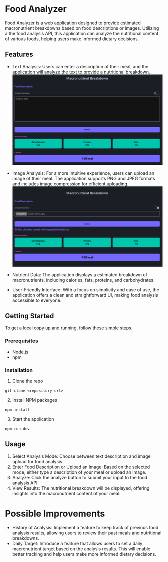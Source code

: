 # Food Analyzer

Food Analyzer is a web application designed to provide estimated macronutrient breakdowns based on food descriptions or images. Utilizing a the food analysis API, this application can analyze the nutritional content of various foods, helping users make informed dietary decisions.

## Features

- Text Analysis: Users can enter a description of their meal, and the application will analyze the text to provide a nutritional breakdown.
  ![text-analysis](public/description-analysis.png "Getting macro breakdown from a description")
  
- Image Analysis: For a more intuitive experience, users can upload an image of their meal. The application supports PNG and JPEG formats and includes image compression for efficient uploading.
  ![image-analysis](public/image-analysis.png "Getting macro breakdown from an image")
  
- Nutrient Data: The application displays a estimated breakdown of macronutrients, including calories, fats, proteins, and carbohydrates.
- User-Friendly Interface: With a focus on simplicity and ease of use, the application offers a clean and straightforward UI, making food analysis accessible to everyone.

## Getting Started

To get a local copy up and running, follow these simple steps.

### Prerequisites

- Node.js
- npm

### Installation

1. Clone the repo
  ```
  git clone <repository-url>
  ```

2. Install NPM packages
  ```
  npm install
  ```

3. Start the application
  ```
  npm run dev
  ```

## Usage

1. Select Analysis Mode: Choose between text description and image upload for food analysis.
2. Enter Food Description or Upload an Image: Based on the selected mode, either type a description of your meal or upload an image.
3. Analyze: Click the analyze button to submit your input to the food analysis API.
4. View Results: The nutritional breakdown will be displayed, offering insights into the macronutrient content of your meal.

# Possible Improvements

- History of Analysis: Implement a feature to keep track of previous food analysis results, allowing users to review their past meals and nutritional breakdowns.
- Daily Target: Introduce a feature that allows users to set a daily macronutrient target based on the analysis results. This will enable better tracking and help users make more informed dietary decisions.
